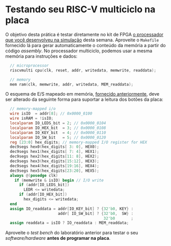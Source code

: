 # Testando seu RISC-V multiciclo na placa

O objetivo desta prática é testar diretamente no kit de FPGA [o processador que você desenvolveu na simulação](https://github.com/DC-UFSCar/riscv-multi) desta semana. Aproveite o `Makefile` fornecido lá para gerar automaticamente o conteúdo da memória a partir do código *assembly*. No processador multiciclo, podemos usar a mesma memória para instruções e dados:

```verilog
  // microprocessor
  riscvmulti cpu(clk, reset, addr, writedata, memwrite, readdata);

  // memory 
  mem ram(clk, memwrite, addr, writedata, MEM_readdata);
```

O esquema de E/S mapeado em memória, [fornecido anteriormente](https://github.com/menotti/aoc/blob/main/labs/06-riscv-mono-leds/top.sv#L25), deve ser alterado da seguinte forma para suportar a leitura dos botões da placa:

```verilog
  // memory-mapped i/o
  wire isIO  = addr[8]; // 0x0000_0100
  wire isRAM = !isIO;
  localparam IO_LEDS_bit = 2; // 0x0000_0104
  localparam IO_HEX_bit  = 3; // 0x0000_0108
  localparam IO_KEY_bit  = 4; // 0x0000_0110 
  localparam IO_SW_bit   = 5; // 0x0000_0120
  reg [23:0] hex_digits; // memory-mapped I/O register for HEX
  dec9segs hex0(hex_digits[ 3: 0], HEX0);
  dec9segs hex1(hex_digits[ 7: 4], HEX1);
  dec9segs hex2(hex_digits[11: 8], HEX2);
  dec9segs hex3(hex_digits[15:12], HEX3);
  dec9segs hex4(hex_digits[19:16], HEX4);
  dec9segs hex5(hex_digits[23:20], HEX5);
  always @(posedge clk)
    if (memwrite & isIO) begin // I/O write 
      if (addr[IO_LEDS_bit])
        LEDR <= writedata;
      if (addr[IO_HEX_bit])
        hex_digits <= writedata;
  end
  assign IO_readdata = addr[IO_KEY_bit] ? {32'b0, KEY} :
                       addr[ IO_SW_bit] ? {32'b0,  SW} : 
                                           32'b0       ;
  assign readdata = isIO ? IO_readdata : MEM_readdata; 
``` 

Aproveite o *test bench* do laboratório anterior para testar o seu _software/hardware_ **antes de programar na placa**.